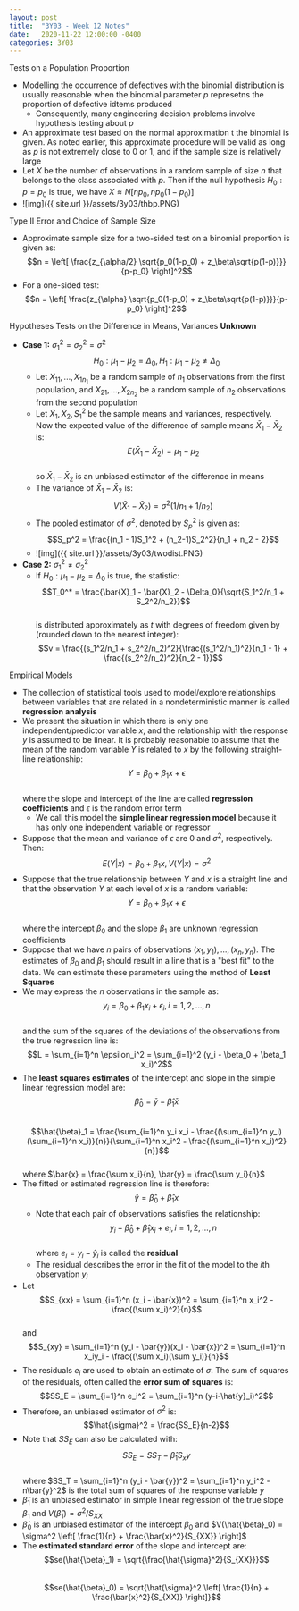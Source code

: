 ```yaml
---
layout: post
title:  "3Y03 - Week 12 Notes"
date:   2020-11-22 12:00:00 -0400
categories: 3Y03
---
```


Tests on a Population Proportion
- Modelling the occurrence of defectives with the binomial distribution is usually reasonable when the binomial parameter *p* represetns the proportion of defective idtems produced
    - Consequently, many engineering decision problems involve hypothesis testing about *p*
- An approximate test based on the normal approximation t the binomial is given. As noted earlier, this approximate procedure will be valid as long as *p* is not extremely close to 0 or 1, and if the sample size is relatively large
- Let *X* be the number of observations in a random sample of size *n* that belongs to the class associated with *p*. Then if the null hypothesis $H_0: p = p_0$ is true, we have $X \approx N[np_0, np_0(1-p_0)]$
- ![img]({{ site.url }}/assets/3y03/thbp.PNG)

Type II Error and Choice of Sample Size
- Approximate sample size for a two-sided test on a binomial proportion is given as:  
$$n = \left[ \frac{z_{\alpha/2} \sqrt{p_0(1-p_0) + z_\beta\sqrt{p(1-p)}}}{p-p_0}   \right]^2$$
- For a one-sided test:  
$$n = \left[ \frac{z_{\alpha} \sqrt{p_0(1-p_0) + z_\beta\sqrt{p(1-p)}}}{p-p_0}   \right]^2$$

Hypotheses Tests on the Difference in Means, Variances **Unknown**
- **Case 1:** $\sigma_1^2 = \sigma_2^2 = \sigma^2$  
$$H_0: \mu_1 - \mu_2 = \Delta_0, H_1: \mu_1 - \mu_2 \neq \Delta_0$$
    - Let $X_{11}, ..., X_{1n_1}$ be a random sample of $n_1$ observations from the first population, and $X_{21}, ..., X_{2n_2}$ be a random sample of $n_2$ observations from the second population
    - Let $\bar{X}_1, \bar{X}_2, S_1^2$ be the sample means and variances, respectively. Now the expected value of the difference of sample means $\bar{X}_1 - \bar{X}_2$ is:  
    $$E(\bar{X}_1 - \bar{X}_2) = \mu_1 - \mu_2 $$  
    so $\bar{X}_1 - \bar{X}_2$ is an unbiased estimator of the difference in means
    - The variance of $\bar{X}_1 - \bar{X}_2$ is:  
    $$V(\bar{X}_1 - \bar{X}_2) =\sigma^2(1/n_1 + 1/n_2)$$
    - The pooled estimator of $\sigma^2$, denoted by $S_p^2$ is given as:  
    $$S_p^2 = \frac{(n_1 - 1)S_1^2 + (n_2-1)S_2^2}{n_1 + n_2 - 2}$$  
    - ![img]({{ site.url }}/assets/3y03/twodist.PNG)
- **Case 2:** $\sigma_1^2 \neq \sigma_2^2$
    - If $H_0: \mu_1 - \mu_2 = \Delta_0$ is true, the statistic:  
    $$T_0^* = \frac{\bar{X}_1 - \bar{X}_2 - \Delta_0}{\sqrt{S_1^2/n_1 + S_2^2/n_2}}$$  
    is distributed approximately as *t* with degrees of freedom given by (rounded down to the nearest integer):  
    $$v = \frac{(s_1^2/n_1 + s_2^2/n_2)^2}{\frac{(s_1^2/n_1)^2}{n_1 - 1} + \frac{(s_2^2/n_2)^2}{n_2 - 1}}$$

Empirical Models
- The collection of statistical tools used to model/explore relationships between variables that are related in a nondeterministic manner is called **regression analysis**
- We present the situation in which there is only one independent/predictor variable *x*, and the relationship with the response *y* is assumed to be linear. It is probably reasonable to assume that the mean of the random variable *Y* is related to *x* by the following straight-line relationship:  
$$Y = \beta_0 + \beta_1x + \epsilon$$  
where the slope and intercept of the line are called **regression coefficients** and $\epsilon$ is the random error term
    - We call this model the **simple linear regression model** because it has only one independent variable or regressor
- Suppose that the mean and variance of $\epsilon$ are 0 and $\sigma^2$, respectively. Then:  
$$E(Y | x) = \beta_0 + \beta_1 x, V(Y | x) = \sigma^2$$
- Suppose that the true relationship between *Y* and *x* is a straight line and that the observation *Y* at each level of *x* is a random variable:  
$$Y = \beta_0 + \beta_1 x + \epsilon$$  
where the intercept $\beta_0$ and the slope $\beta_1$ are unknown regression coefficients
- Suppose that we have *n* pairs of observations $(x_1, y_1), ..., (x_n, y_n)$. The estimates of $\beta_0$ and $\beta_1$ should result in a line that is a "best fit" to the data. We can estimate these parameters using the method of **Least Squares**
- We may express the *n* observations in the sample as:  
$$y_i = \beta_0 + \beta_1 x_i + \epsilon_i, i = 1,2,...,n$$  
and the sum of the squares of the deviations of the observations from the true regression line is:  
$$L = \sum_{i=1}^n \epsilon_i^2 = \sum_{i=1}^2 (y_i - \beta_0 + \beta_1 x_i)^2$$
- The **least squares estimates** of the intercept and slope in the simple linear regression model are:  
$$\hat{\beta}_0 = \bar{y} - \hat{\beta}_1 \bar{x}$$  
$$\hat{\beta}_1 = \frac{\sum_{i=1}^n y_i x_i - \frac{(\sum_{i=1}^n y_i)(\sum_{i=1}^n x_i)}{n}}{\sum_{i=1}^n x_i^2 - \frac{(\sum_{i=1}^n x_i)^2}{n}}$$  
where $\bar{x} = \frac{\sum x_i}{n}, \bar{y} = \frac{\sum y_i}{n}$
- The fitted or estimated regression line is therefore:  
$$\hat{y} = \hat{\beta}_0 + \hat{\beta}_1 x$$  
    - Note that each pair of observations satisfies the relationship:  
    $$y_i - \hat{\beta}_0 + \hat{\beta}_1 x_i + e_i, i = 1, 2, ..., n$$  
    where $e_i = y_i - \hat{y}_i$ is called the **residual**
    - The residual describes the error in the fit of the model to the *i*th observation $y_i$
- Let  
$$S_{xx} = \sum_{i=1}^n (x_i - \bar{x})^2 = \sum_{i=1}^n x_i^2 - \frac{(\sum x_i)^2}{n}$$  
and  
$$S_{xy} = \sum_{i=1}^n (y_i - \bar{y})(x_i - \bar{x})^2 = \sum_{i=1}^n x_iy_i - \frac{(\sum x_i)(\sum y_i)}{n}$$ 
- The residuals $e_i$ are used to obtain an estimate of $\sigma$. The sum of squares of the residuals, often called the **error sum of squares** is:  
$$SS_E = \sum_{i=1}^n e_i^2 = \sum_{i=1}^n (y-i-\hat{y}_i)^2$$
- Therefore, an unbiased estimator of $\sigma^2$ is:  
$$\hat{\sigma}^2 = \frac{SS_E}{n-2}$$  
- Note that $SS_E$ can also be calculated with:  
$$SS_E = SS_T - \hat{\beta}_1 S_xy$$  
where $SS_T = \sum_{i=1}^n (y_i - \bar{y})^2 = \sum_{i=1}^n y_i^2 - n\bar{y}^2$ is the total sum of squares of the response variable *y*
- $\hat{\beta}_1$ is an unbiased estimator in simple linear regression of the true slope $\beta_1$ and $V(\hat{\beta}_1) = \sigma^2/S_{XX}$
- $\hat{\beta}_0$ is an unbiased estimator of the intercept $\beta_0$ and $V(\hat{\beta}_0) = \sigma^2 \left[ \frac{1}{n} + \frac{\bar{x}^2}{S_{XX}} \right]$
- The **estimated standard error** of the slope and intercept are:  
$$se(\hat{\beta}_1) = \sqrt{\frac{\hat{\sigma}^2}{S_{XX}}}$$  
$$se(\hat{\beta}_0) = \sqrt{\hat{\sigma}^2 \left[ \frac{1}{n} + \frac{\bar{x}^2}{S_{XX}} \right]}$$